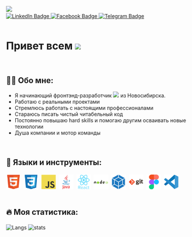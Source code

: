 <div id="header" align="left">
  <img src="https://media.giphy.com/media/SWoSkN6DxTszqIKEqv/giphy.gif" width="200"/>
</div>

<div id="badges" align="left">
<a href="https://www.linkedin.com/in/ingabuga/">
  <img src="https://img.shields.io/badge/LinkedIn-blue?style=for-the-badge&logo=linkedin&logoColor=white" alt="LinkedIn Badge"/>
</a>
<a href="https://www.facebook.com/Ingaboba">
  <img src="https://img.shields.io/badge/Facebook-red?style=for-the-badge&logo=facebook&logoColor=white" alt="Facebook Badge"/>
 </a>
 <a href="https://t.me/ingabuga">
  <img src="https://img.shields.io/badge/Telegram-blue?style=for-the-badge&logo=telegram&logoColor=white" alt="Telegram Badge"/>
 </a>
</div>
<div align="left">
<img src="https://komarev.com/ghpvc/?username=ingabuga&style=flat-square" alt=""/>
</div>
<h1 align="left">
  Привет всем
  <img src="https://media.giphy.com/media/hvRJCLFzcasrR4ia7z/giphy.gif" width="30px"/>
</h1>

<br>

## :man_technologist: Обо мне:
- Я начинающий фронтэнд-разработчик <img src="https://media.giphy.com/media/WUlplcMpOCEmTGBtBW/giphy.gif" width="30"> из Новосибирска.
- Работаю с реальными проектами
- Стремлюсь работать с настоящими профессионалами
- Стараюсь писать чистый читабельный код
- Постоянно повышаю hard skills и помогаю другим осваивать новые технологии 
- Душа компании и мотор команды

<br>

## <p align="left">:hammer: Языки и инструменты:</p>
<div align="left">
    <img src="https://github.com/devicons/devicon/blob/master/icons/html5/html5-original.svg" title="HTML5" alt="HTML" width="40" height="40"/>&nbsp;
  <img src="https://github.com/devicons/devicon/blob/master/icons/css3/css3-original.svg"  title="CSS3" alt="CSS" width="40" height="40"/>&nbsp;
  <img src="https://github.com/devicons/devicon/blob/master/icons/javascript/javascript-original.svg" title="JavaScript" alt="JavaScript" width="40" height="40"/>&nbsp;
  <img src="https://github.com/devicons/devicon/blob/master/icons/java/java-original-wordmark.svg" title="Java" alt="Java" width="40" height="40"/>&nbsp;
  <img src="https://github.com/devicons/devicon/blob/master/icons/react/react-original-wordmark.svg" title="React" alt="React" width="40" height="40"/>&nbsp;
  <img src="https://github.com/devicons/devicon/blob/master/icons/nodejs/nodejs-original-wordmark.svg" title="NodeJS" alt="NodeJS" width="40" height="40"/>&nbsp;
  <img src="https://github.com/devicons/devicon/blob/master/icons/webpack/webpack-plain.svg" title="Webpack" **alt="Webpack" width="40" height="40"/>&nbsp;
  <img src="https://github.com/devicons/devicon/blob/master/icons/git/git-original-wordmark.svg" title="Git" **alt="Git" width="40" height="40"/>&nbsp;
  <img src="https://github.com/devicons/devicon/blob/master/icons/figma/figma-original.svg" title="Figma" **alt="Figma" width="40" height="40"/>&nbsp;
  <img src="https://github.com/devicons/devicon/blob/master/icons/vscode/vscode-original.svg" title="VsCode" **alt="vscode" width="40" height="40"/>
</div>

<br>

## <p align="left">:fire: Моя статистика:</p>
<div align="left">
<img width="395px" alt="Langs" src="https://github-readme-stats.vercel.app/api/top-langs/?username=ingabuga&layout=compact&theme=buefy">
<img width="400px" alt="stats" src="https://github-readme-stats.vercel.app/api?username=ingabuga&show_icons=true&theme=buefy">
  </div>
<!--
**ingabuga/ingabuga** is a ✨ _special_ ✨ repository because its `README.md` (this file) appears on your GitHub profile.

Here are some ideas to get you started:

- 🔭 I’m currently working on ...
- 🌱 I’m currently learning ...
- 👯 I’m looking to collaborate on ...
- 🤔 I’m looking for help with ...
- 💬 Ask me about ...
- 📫 How to reach me: ...
- 😄 Pronouns: ...
- ⚡ Fun fact: ...
-->
